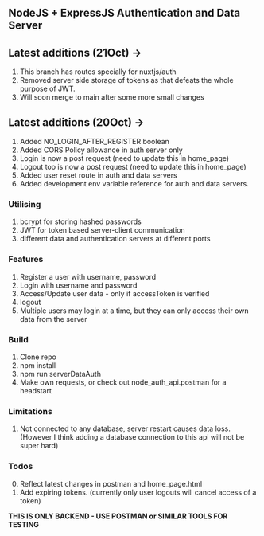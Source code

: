 ## NodeJS + ExpressJS Authentication and Data Server

## Latest additions (21Oct) ->

1. This branch has routes specially for nuxtjs/auth
2. Removed server side storage of tokens as that defeats the whole purpose of JWT.
3. Will soon merge to main after some more small changes

## Latest additions (20Oct) ->

1. Added NO_LOGIN_AFTER_REGISTER boolean
2. Added CORS Policy allowance in auth server only
3. Login is now a post request (need to update this in home_page)
4. Logout too is now a post request (need to update this in home_page)
5. Added user reset route in auth and data servers
6. Added development env variable reference for auth and data servers.

### Utilising

1. bcrypt for storing hashed passwords
2. JWT for token based server-client communication
3. different data and authentication servers at different ports

### Features

1. Register a user with username, password
2. Login with username and password
3. Access/Update user data - only if accessToken is verified
4. logout
5. Multiple users may login at a time, but they can only access their own data from the server

### Build

1. Clone repo
2. npm install
3. npm run serverDataAuth
4. Make own requests, or check out node_auth_api.postman for a headstart

### Limitations

1. Not connected to any database, server restart causes data loss.
   (However I think adding a database connection to this api will not be super hard)

### Todos

0. Reflect latest changes in postman and home_page.html
1. Add expiring tokens. (currently only user logouts will cancel access of a token)

**THIS IS ONLY BACKEND - USE POSTMAN or SIMILAR TOOLS FOR TESTING**

